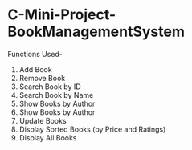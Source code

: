 # C-Mini-Project-BookManagementSystem
Functions Used-
1. Add Book
2. Remove Book
3. Search Book by ID
4. Search Book by Name
5. Show Books by Author
6. Show Books by Author
7. Update Books
8. Display Sorted Books (by Price and Ratings)
9. Display All Books
